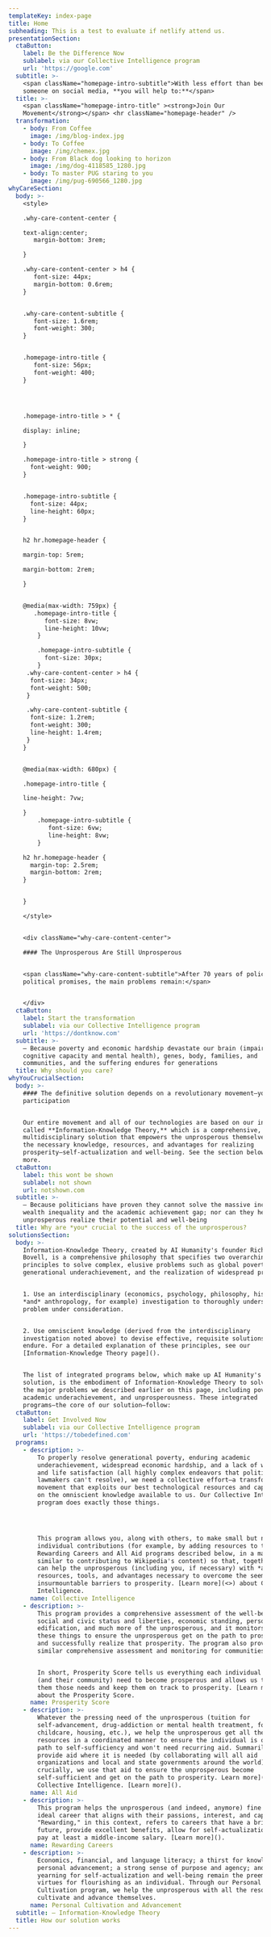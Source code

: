 ```yaml
---
templateKey: index-page
title: Home
subheading: This is a test to evaluate if netlify attend us.
presentationSection:
  ctaButton:
    label: Be the Difference Now
    sublabel: via our Collective Intelligence program
    url: 'https://google.com'
  subtitle: >-
    <span className="homepage-intro-subtitle">With less effort than beefing with
    someone on social media, **you will help to:**</span>
  title: >-
    <span className="homepage-intro-title" ><strong>Join Our
    Movement</strong></span> <hr className="homepage-header" />
  transformation:
    - body: From Coffee
      image: /img/blog-index.jpg
    - body: To Coffee
      image: /img/chemex.jpg
    - body: From Black dog looking to horizon
      image: /img/dog-4118585_1280.jpg
    - body: To master PUG staring to you
      image: /img/pug-690566_1280.jpg
whyCareSection:
  body: >-
    <style>

    .why-care-content-center {

    text-align:center;
       margin-bottom: 3rem;

    }

    .why-care-content-center > h4 {
       font-size: 44px;
       margin-bottom: 0.6rem;
    }


    .why-care-content-subtitle {
       font-size: 1.6rem;
       font-weight: 300;
    }


    .homepage-intro-title {
       font-size: 56px;
       font-weight: 400;
    }




    .homepage-intro-title > * {

    display: inline;

    }

    .homepage-intro-title > strong {
      font-weight: 900;
    }


    .homepage-intro-subtitle {
      font-size: 44px;
      line-height: 60px;
    }


    h2 hr.homepage-header {

    margin-top: 5rem;

    margin-bottom: 2rem;

    }


    @media(max-width: 759px) {
       .homepage-intro-title {
          font-size: 8vw;  
          line-height: 10vw;
        }

        .homepage-intro-subtitle {
          font-size: 30px;
        }
     .why-care-content-center > h4 {
      font-size: 34px; 
      font-weight: 500;
     }

     .why-care-content-subtitle {
      font-size: 1.2rem; 
      font-weight: 300;  
      line-height: 1.4rem;
     }
    }


    @media(max-width: 680px) {

    .homepage-intro-title {

    line-height: 7vw;

    }
        .homepage-intro-subtitle {
           font-size: 6vw;
           line-height: 8vw;
        }  

    h2 hr.homepage-header {
      margin-top: 2.5rem;
      margin-bottom: 2rem;
    }


    }

    </style>


    <div className="why-care-content-center">

    #### The Unprosperous Are Still Unprosperous


    <span className="why-care-content-subtitle">After 70 years of policies and
    political promises, the main problems remain:</span>


    </div>
  ctaButton:
    label: Start the transformation
    sublabel: via our Collective Intelligence program
    url: 'https://dontknow.com'
  subtitle: >-
    — Because poverty and economic hardship devastate our brain (impair
    cognitive capacity and mental health), genes, body, families, and
    communities, and the suffering endures for generations
  title: Why should you care?
whyYouCrucialSection:
  body: >-
    #### The definitive solution depends on a revolutionary movement—your active
    participation


    Our entire movement and all of our technologies are based on our innovation
    called **Information-Knowledge Theory,** which is a comprehensive,
    multidisciplinary solution that empowers the unprosperous themselves with
    the necessary knowledge, resources, and advantages for realizing
    prosperity—self-actualization and well-being. See the section below for
    more.
  ctaButton:
    label: this wont be shown
    sublabel: not shown
    url: notshown.com
  subtitle: >-
    — Because politicians have proven they cannot solve the massive income and
    wealth inequality and the academic achievement gap; nor can they help the
    unprosperous realize their potential and well-being
  title: Why are *you* crucial to the success of the unprosperous?
solutionsSection:
  body: >-
    Information-Knowledge Theory, created by AI Humanity's founder Richard
    Bovell, is a comprehensive philosophy that specifies two overarching
    principles to solve complex, elusive problems such as global poverty,
    generational underachievement, and the realization of widespread prosperity:


    1. Use an interdisciplinary (economics, psychology, philosophy, history,
    *and* anthropology, for example) investigation to thoroughly understand the
    problem under consideration.


    2. Use omniscient knowledge (derived from the interdisciplinary
    investigation noted above) to devise effective, requisite solutions that
    endure. For a detailed explanation of these principles, see our
    [Information-Knowledge Theory page]().


    The list of integrated programs below, which make up AI Humanity's core
    solution, is the embodiment of Information-Knowledge Theory to solve some of
    the major problems we described earlier on this page, including poverty,
    academic underachievement, and unprosperousness. These integrated
    programs—the core of our solution—follow:
  ctaButton:
    label: Get Involved Now
    sublabel: via our Collective Intelligence program
    url: 'https://tobedefined.com'
  programs:
    - description: >-
        To properly resolve generational poverty, enduring academic
        underachievement, widespread economic hardship, and a lack of well-being
        and life satisfaction (all highly complex endeavors that politicians and
        lawmakers can't resolve), we need a collective effort—a transformative
        movement that exploits our best technological resources and capitalizes
        on the omniscient knowledge available to us. Our Collective Intelligence
        program does exactly those things.




        This program allows you, along with others, to make small but notable
        individual contributions (for example, by adding resources to the
        Rewarding Careers and All Aid programs described below, in a manner
        similar to contributing to Wikipedia's content) so that, together, we
        can help the unprosperous (including you, if necessary) with *all* the
        resources, tools, and advantages necessary to overcome the seemingly
        insurmountable barriers to prosperity. [Learn more](<>) about Collective
        Intelligence.
      name: Collective Intelligence
    - description: >-
        This program provides a comprehensive assessment of the well-being,
        social and civic status and liberties, economic standing, personal
        edification, and much more of the unprosperous, and it monitors all of
        these things to ensure the unprosperous get on the path to prosperity
        and successfully realize that prosperity. The program also provides a
        similar comprehensive assessment and monitoring for communities.


        In short, Prosperity Score tells us everything each individual person
        (and their community) need to become prosperous and allows us to provide
        them those needs and keep them on track to prosperity. [Learn more]()
        about the Prosperity Score.
      name: Prosperity Score
    - description: >-
        Whatever the pressing need of the unprosperous (tuition for
        self-advancement, drug-addiction or mental health treatment, food,
        childcare, housing, etc.), we help the unprosperous get all the
        resources in a coordinated manner to ensure the individual is on the
        path to self-sufficiency and won't need recurring aid. Summarily, we
        provide aid where it is needed (by collaborating will all aid
        organizations and local and state governments around the world), and,
        crucially, we use that aid to ensure the unprosperous become
        self-sufficient and get on the path to prosperity. Learn more]() about
        Collective Intelligence. [Learn more]().
      name: All Aid
    - description: >-
        This program helps the unprosperous (and indeed, anymore) fine the most
        ideal career that aligns with their passions, interest, and capacity.
        "Rewarding," in this context, refers to careers that have a bright
        future, provide excellent benefits, allow for self-actualization, and
        pay at least a middle-income salary. [Learn more]().
      name: Rewarding Careers
    - description: >-
        Economics, financial, and language literacy; a thirst for knowledge and
        personal advancement; a strong sense of purpose and agency; and a
        yearning for self-actualization and well-being remain the preeminent
        virtues for flourishing as an individual. Through our Personal
        Cultivation program, we help the unprosperous with all the resources to
        cultivate and advance themselves.
      name: Personal Cultivation and Advancement
  subtitle: — Information-Knowledge Theory
  title: How our solution works
---
```


